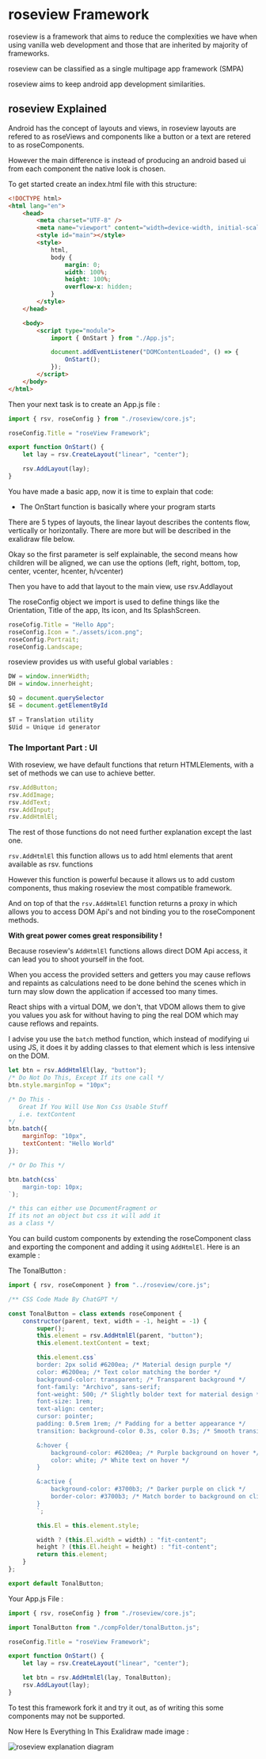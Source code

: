 # roseview Framework

roseview is a framework that aims to reduce the complexities we have when using
vanilla web development and those that are inherited by majority of frameworks.

roseview can be classified as a single multipage app framework (SMPA)

roseview aims to keep android app development similarities.

## roseview Explained

Android has the concept of layouts and views, in roseview layouts are refered to as roseViews and components like a button or a text are retered to as roseComponents.

However the main difference is instead of producing an android based ui from each component the native look is chosen.

To get started create an index.html file with this structure:

```html
<!DOCTYPE html>
<html lang="en">
	<head>
		<meta charset="UTF-8" />
		<meta name="viewport" content="width=device-width, initial-scale=1.0" />
		<style id="main"></style>
		<style>
			html,
			body {
				margin: 0;
				width: 100%;
				height: 100%;
				overflow-x: hidden;
			}
		</style>
	</head>

	<body>
		<script type="module">
			import { OnStart } from "./App.js";

			document.addEventListener("DOMContentLoaded", () => {
				OnStart();
			});
		</script>
	</body>
</html>
```

Then your next task is to create an App.js file :

```javascript
import { rsv, roseConfig } from "./roseview/core.js";

roseConfig.Title = "roseView Framework";

export function OnStart() {
	let lay = rsv.CreateLayout("linear", "center");

	rsv.AddLayout(lay);
}
```

You have made a basic app, now it is time to explain that code:

-   The OnStart function is basically where your program starts

There are 5 types of layouts, the linear layout describes the contents flow, vertically or horizontally.
There are more but will be described in the exalidraw file below.

Okay so the first parameter is self explainable, the second means how children will be aligned, we can use the options (left, right, bottom, top, center, vcenter, hcenter, h/vcenter)

Then you have to add that layout to the main view, use rsv.Addlayout

The roseConfig object we import is used to define things like the Orientation, Title of the app, Its icon, and Its SplashScreen.

```javascript
roseCofig.Title = "Hello App";
roseConfig.Icon = "./assets/icon.png";
roseConfig.Portrait;
roseConfig.Landscape;
```

roseview provides us with useful global variables :

```javascript
DW = window.innerWidth;
DH = window.innerheight;

$Q = document.querySelector
$E = document.getElementById

$T = Translation utility
$Uid = Unique id generator
```

### The Important Part : UI

With roseview, we have default functions that return HTMLElements, with a set of methods we can use to achieve better.

```javascript
rsv.AddButton;
rsv.AddImage;
rsv.AddText;
rsv.AddInput;
rsv.AddHtmlEl;
```

The rest of those functions do not need further explanation except the last one.

`rsv.AddHtmlEl` this function allows us to add html elements that arent available as rsv. functions

However this function is powerful because it allows us to add custom components, thus making roseview the most compatible framework.

And on top of that the `rsv.AddHtmlEl` function returns a proxy in which allows you to access DOM Api's and not binding you to the roseComponent methods.

**With great power comes great responsibility !**

Because roseview's `AddHtmlEl` functions allows direct DOM Api access, it can lead you to shoot yourself in the foot.

When you access the provided setters and getters you may cause reflows and repaints as calculations need to be done behind the scenes which in turn may slow down the application if accessed too many times.

React ships with a virtual DOM, we don't, that VDOM allows them to give you values you ask for without having to ping the real DOM which may cause reflows and repaints.

I advise you use the `batch` method function, which instead of modifying ui using JS, it does it by adding classes to that element which is less intensive on the DOM.

```javascript
let btn = rsv.AddHtmlEl(lay, "button");
/* Do Not Do This, Except If its one call */
btn.style.marginTop = "10px";

/* Do This - 
   Great If You Will Use Non Css Usable Stuff
   i.e. textContent
*/
btn.batch({
	marginTop: "10px",
	textContent: "Hello World"
});

/* Or Do This */

btn.batch(css`
	margin-top: 10px;
`);

/* this can either use DocumentFragment or
If its not an object but css it will add it
as a class */
```

You can build custom components by extending the roseComponent class and exporting the component and adding it using `AddHtmlEl`. Here is an example :

The TonalButton :

```javascript
import { rsv, roseComponent } from "../roseview/core.js";

/** CSS Code Made By ChatGPT */

const TonalButton = class extends roseComponent {
	constructor(parent, text, width = -1, height = -1) {
		super();
		this.element = rsv.AddHtmlEl(parent, "button");
		this.element.textContent = text;

		this.element.css`
        border: 2px solid #6200ea; /* Material design purple */
        color: #6200ea; /* Text color matching the border */
        background-color: transparent; /* Transparent background */
        font-family: "Archivo", sans-serif;
        font-weight: 500; /* Slightly bolder text for material design */
        font-size: 1rem;
        text-align: center;
        cursor: pointer;
        padding: 0.5rem 1rem; /* Padding for a better appearance */
        transition: background-color 0.3s, color 0.3s; /* Smooth transitions */

        &:hover {
            background-color: #6200ea; /* Purple background on hover */
            color: white; /* White text on hover */
        }

        &:active {
            background-color: #3700b3; /* Darker purple on click */
            border-color: #3700b3; /* Match border to background on click */
        }
        `;

		this.El = this.element.style;

		width ? (this.El.width = width) : "fit-content";
		height ? (this.El.height = height) : "fit-content";
		return this.element;
	}
};

export default TonalButton;
```

Your App.js File :

```javascript
import { rsv, roseConfig } from "./roseview/core.js";

import TonalButton from "./compFolder/tonalButton.js";

roseConfig.Title = "roseView Framework";

export function OnStart() {
	let lay = rsv.CreateLayout("linear", "center");

	let btn = rsv.AddHtmlEl(lay, TonalButton);
	rsv.AddLayout(lay);
}
```

To test this framework fork it and try it out, as of writing this some components may not be supported.

Now Here Is Everything In This Exalidraw made image :

![roseview explanation diagram](roseviewExplanation.png)
